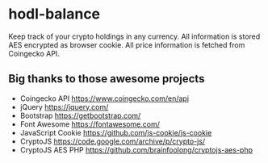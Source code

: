 # hodl-balance

Keep track of your crypto holdings in any currency.
All information is stored AES encrypted as browser cookie.
All price information is fetched from Coingecko API.
## Big thanks to those awesome projects

* Coingecko API https://www.coingecko.com/en/api
* jQuery https://jquery.com/
* Bootstrap https://getbootstrap.com/
* Font Awesome https://fontawesome.com/
* JavaScript Cookie https://github.com/js-cookie/js-cookie
* CryptoJS https://code.google.com/archive/p/crypto-js/
* CryptoJS AES PHP https://github.com/brainfoolong/cryptojs-aes-php
